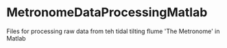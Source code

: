 # MetronomeDataProcessingMatlab
Files for processing raw data from teh tidal tilting flume 'The Metronome' in Matlab
